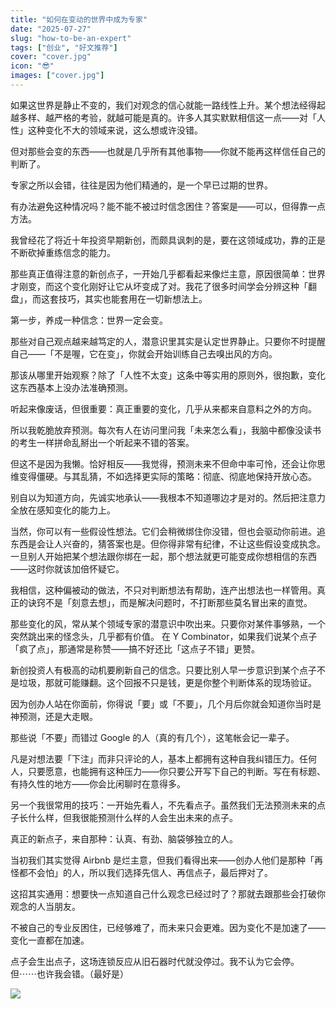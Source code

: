 ```yaml
---
title: "如何在变动的世界中成为专家"
date: "2025-07-27"
slug: "how-to-be-an-expert"
tags: ["创业", "好文推荐"]
cover: "cover.jpg"
icon: "😎"
images: ["cover.jpg"]
---
```

如果这世界是静止不变的，我们对观念的信心就能一路线性上升。某个想法经得起越多样、越严格的考验，就越可能是真的。许多人其实默默相信这一点——对「人性」这种变化不大的领域来说，这么想或许没错。



但对那些会变的东西——也就是几乎所有其他事物——你就不能再这样信任自己的判断了。



专家之所以会错，往往是因为他们精通的，是一个早已过期的世界。



有办法避免这种情况吗？能不能不被过时信念困住？答案是——可以，但得靠一点方法。



我曾经花了将近十年投资早期新创，而颇具讽刺的是，要在这领域成功，靠的正是不断砍掉重练信念的能力。



那些真正值得注意的新创点子，一开始几乎都看起来像烂主意，原因很简单：世界才刚变，而这个变化刚好让它从坏变成了对。我花了很多时间学会分辨这种「翻盘」，而这套技巧，其实也能套用在一切新想法上。



第一步，养成一种信念：世界一定会变。



那些对自己观点越来越笃定的人，潜意识里其实是认定世界静止。只要你不时提醒自己——「不是喔，它在变」，你就会开始训练自己去嗅出风的方向。



那该从哪里开始观察？除了「人性不太变」这条中等实用的原则外，很抱歉，变化这东西基本上没办法准确预测。



听起来像废话，但很重要：真正重要的变化，几乎从来都来自意料之外的方向。



所以我乾脆放弃预测。每次有人在访问里问我「未来怎么看」，我脑中都像没读书的考生一样拼命乱掰出一个听起来不错的答案。



但这不是因为我懒。恰好相反——我觉得，预测未来不但命中率可怜，还会让你思维变得僵硬。与其乱猜，不如选择更实际的策略：彻底、彻底地保持开放心态。



别自以为知道方向，先诚实地承认——我根本不知道哪边才是对的。然后把注意力全放在感知变化的能力上。



当然，你可以有一些假设性想法。它们会稍微绑住你没错，但也会驱动你前进。追东西是会让人兴奋的，猜答案也是。但你得非常有纪律，不让这些假设变成执念。
一旦别人开始把某个想法跟你绑在一起，那个想法就更可能变成你想相信的东西——这时你就该加倍怀疑它。



我相信，这种偏被动的做法，不只对判断想法有帮助，连产出想法也一样管用。真正的诀窍不是「刻意去想」，而是解决问题时，不打断那些莫名冒出来的直觉。



那些变化的风，常从某个领域专家的潜意识中吹出来。只要你对某件事够熟，一个突然跳出来的怪念头，几乎都有价值。
在 Y Combinator，如果我们说某个点子「疯了点」，那通常是称赞——搞不好还比「这点子不错」更赞。



新创投资人有极高的动机要刷新自己的信念。只要比别人早一步意识到某个点子不是垃圾，那就可能赚翻。这个回报不只是钱，更是你整个判断体系的现场验证。



因为创办人站在你面前，你得说「要」或「不要」，几个月后你就会知道你当时是神预测，还是大走眼。



那些说「不要」而错过 Google 的人（真的有几个），这笔帐会记一辈子。



凡是对想法要「下注」而非只评论的人，基本上都拥有这种自我纠错压力。任何人，只要愿意，也能拥有这种压力——你只要公开写下自己的判断。写在有标题、有持久性的地方——你会比闲聊时在意得多。



另一个我很常用的技巧：一开始先看人，不先看点子。虽然我们无法预测未来的点子长什么样，但我很能预测什么样的人会生出未来的点子。



真正的新点子，来自那种：认真、有劲、脑袋够独立的人。



当初我们其实觉得 Airbnb 是烂主意，但我们看得出来——创办人他们是那种「再怪都不会怕」的人，所以我们选择先信人、再信点子，最后押对了。



这招其实通用：想要快一点知道自己什么观念已经过时了？那就去跟那些会打破你观念的人当朋友。



不被自己的专业反困住，已经够难了，而未来只会更难。因为变化不是加速了——变化一直都在加速。



点子会生出点子，这场连锁反应从旧石器时代就没停过。我不认为它会停。
但⋯⋯也许我会错。（最好是）




![](https://prod-files-secure.s3.us-west-2.amazonaws.com/112d0858-5090-4d34-a606-b75eb8d65fd2/46476355-9cf3-4e99-9b7a-3531bc426380/1000202064.png?X-Amz-Algorithm=AWS4-HMAC-SHA256&X-Amz-Content-Sha256=UNSIGNED-PAYLOAD&X-Amz-Credential=ASIAZI2LB466X3EXILJX%2F20250905%2Fus-west-2%2Fs3%2Faws4_request&X-Amz-Date=20250905T191020Z&X-Amz-Expires=3600&X-Amz-Security-Token=IQoJb3JpZ2luX2VjEBMaCXVzLXdlc3QtMiJIMEYCIQCwSaubpYuDqyUqSAsotJpb5Yo8Vvzh9TCuXkm46QuHzgIhAJLv083tsTwdMjCWjPU7KIcqcZhyL10OLu4SKaliFlHHKv8DCHwQABoMNjM3NDIzMTgzODA1IgxvhjVCxF1EGKBTdBwq3APb79GnOcW%2Fj%2FgGojFLW0wMe%2Bd3NauleFt9G7iadeRItnGuneOeljLAGb6BhoTZzb2yoiTCspiqnEFP%2BhBDgfFeTPkL7krp73tBx%2BkhOkYE4midJ9k3jSIWQhOpMhvtwAzwZFxCdffrm7goolgbnqbTGJf6JHQzCkC1k8tkh%2FJ8lDTWJef9L0%2BZV95B%2BWXETUFPnNuqnOnHWJUCUWSw3xb7qC43GoUSOxHUyTdBq0NMhxmTC8AF7CAgTY8KDtcBEZBQwbzJxcFzWc9RY%2FHTA8CmZuFiT8SjkRQ76U4UzbsPtJz7A0IpY3KJPz%2BJGP2Rxbi7RfyO7%2Bv%2BiEQ5QwFpYFQ580LuLKKIBSbtOO88q0djx1VkvNhP996Xzr4EILIGF8cdGqfsVoZNzBoOuaJ8L2djVuxQVVrKUjVH1tNGwHSR1xPumq%2BGvaXnUKW%2F55SxjaecvFfdoeugc6Yh1YYmHw0nTeT8JMWPWsDsfmoq9ROhl%2B3lBbYG%2FbgTlw2tAQmdPVyz2FDg49y87AvN3sJ1eP6Nvr9%2BSvg3sUi2D5rpoqZKJx78pxMJnD%2FxEL06eW3HHNGcbuejXa5MudfKyJl6ApttFc9ncDYWDKu4W2wFuKAmt4CXYipSnx71gd2TRjCE2uzFBjqkAdwuKTbRybxfsr6t60WKn%2FlQQZHBVUF1R%2F3vVdmvEpYAbdm670UNFKHTTqxaj5xQhpMFJnjQP6ZpJklMpsrGOuTX%2BQa3F8hq6AqpjXXn9m8tf2Z85WPljS6NPFERzJcrNGzxdEBTgCIdPl3tIl494ygL3KzFl2VOTnV94YaLirGID3eKPA%2FAeRYzwsxYzkwJbSNWjKMT02Goeat8qNciAYhRR4cA&X-Amz-Signature=89789f5953959d8dea864caac6ea902521545036d210e604981db2be645d7b29&X-Amz-SignedHeaders=host&x-amz-checksum-mode=ENABLED&x-id=GetObject)


